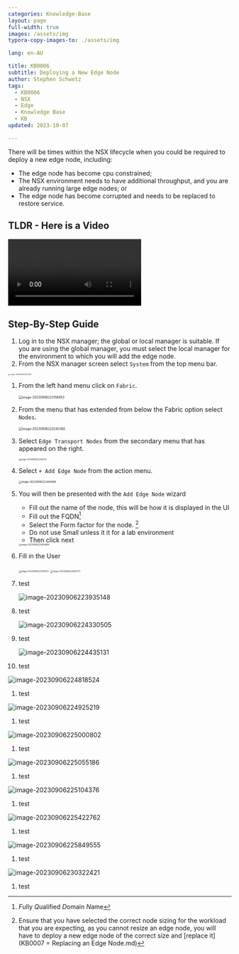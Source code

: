 ```yaml
---
categories: Knowledge-Base
layout: page
full-width: true
images: /assets/img
typora-copy-images-to: ./assets/img

lang: en-AU

title: KB0006
subtitle: Deploying a New Edge Node
author: Stephen Schwetz
tags: 
  - KB0006
  - NSX
  - Edge
  - Knowledge Base
  - KB
updated: 2023-10-07

---
```


There will be times within the NSX lifecycle when you could be required to deploy a new edge node, including:

* The edge node has become cpu constrained;
* The NSX environment needs to have additional throughput, and you are already running large edge nodes; or
* The edge node has become corrupted and needs to be replaced to restore service.

## TLDR - Here is a Video

<video src="/assets/Video/Deploy%20a%20New%20NSX-T%20Edge%20Node.mp4"></video>

## Step-By-Step Guide

1. Log in to the NSX manager; the global or local manager is suitable. If you are using the global manager, you must select the local manager for the environment to which you will add the edge node.
1. From the NSX manager screen select `System` from the top menu bar.

<img src="assets/image-20230906223124140.png" alt="`image-20230906223124140`" style="zoom: 
   25%;" />

1. From the left hand menu click on `Fabric`.

   <img src="assets/img/image-20230906223156853.png" alt="image-20230906223156853" style="zoom:50%;" />

1. From the menu that has extended from below the Fabric option select `Nodes`.

   <img src="assets/img/image-20230906223240360.png" alt="image-20230906223240360" style="zoom:50%;" />

1. Select `Edge Transport Nodes` from the secondary menu that has appeared on the right.

   <img src="assets/img/image-20230906223328229.png" alt="image-20230906223328229" style="zoom: 30%;" />

1. Select `+ Add Edge Node` from the action menu.

   <img src="assets/img/image-20230906223444988.png" alt="image-20230906223444988" style="zoom: 40%;" />

1. You will then be presented with the `Add Edge Node` wizard

   * Fill out the name of the node, this will be how it is displayed in the UI
   * Fill out the FQDN[^fn1]
   * Select the Form factor for the node. [^fn2]
   * Do not use Small unless it it for a lab environment
   * Then click next

   <img src="assets/img/image-20230906223604964.png" alt="image-20230906223604964" style="zoom:33%;" />

1. Fill in the User

   <img src="assets/img/image-20230906223749731.png" alt="image-20230906223749731" style="zoom:33%;" />

   <img src="assets/img/image-20230906223802771.png" alt="image-20230906223802771" style="zoom:33%;" />

1. test

   ![image-20230906223935148](assets/img/image-20230906223935148.png)

1.  test

    ![image-20230906224330505](assets/img/image-20230906224330505.png)

1.   test

     ![image-20230906224435131](assets/img/image-20230906224435131.png)

1.  test


   ![image-20230906224818524](assets/img/image-20230906224818524.png)

1.  test


![image-20230906224925219](assets/img/image-20230906224925219.png)

1.  test


<img src="assets/img/image-20230906225000802.png" alt="image-20230906225000802"  />

1. test


<img src="assets/img/image-20230906225055186.png" alt="image-20230906225055186"  />

1. test


<img src="assets/img/image-20230906225104376.png" alt="image-20230906225104376"  />

1. test


![image-20230906225422762](assets/img/image-20230906225422762.png)

1. test


![image-20230906225849555](../../../../../../assets/image-20230906225849555.png)

1. test


![image-20230906230322421](../../../../../../assets/image-20230906230322421.png)

1. test


[^fn1]: *F*ully *Q*ualified *D*omain *N*ame
[^fn2]: Ensure that you have selected the correct node sizing for the workload that you are expecting, as you cannot resize an edge node, you will have to deploy a new edge node of the correct size and  [replace it](KB0007 = Replacing an Edge Node.md) 
